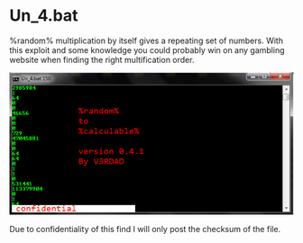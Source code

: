 # Un_4.bat
%random% multiplication by itself gives a repeating set of numbers.
With this exploit and some knowledge you could probably win on any gambling website when finding the right multification order.

![un4bat.PNG](https://github.com/V3RDAD/Un_4.bat/blob/main/random.png?raw=true)

Due to confidentiality of this find I will only post the checksum of the file.
